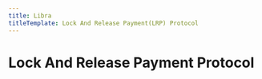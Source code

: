 ```yaml
---
title: Libra
titleTemplate: Lock And Release Payment(LRP) Protocol
---
```


# Lock And Release Payment Protocol